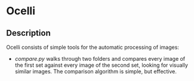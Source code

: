 Ocelli
======

Description
-----------
Ocelli consists of simple tools for the automatic processing of images:

* *compare.py* walks through two folders and compares every image of the first set against every
image of the second set, looking for visually similar images. The comparison algorithm is simple,
but effective.